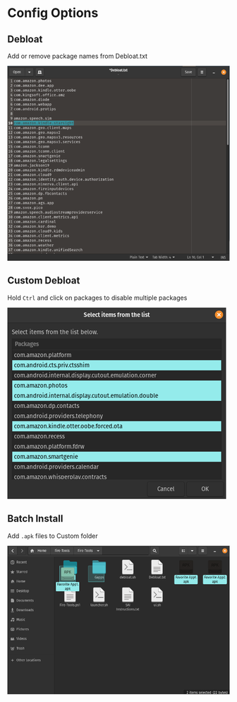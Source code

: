 # Config Options

## Debloat
Add or remove package names from Debloat.txt

![Debloat](./Pictures/Debloat.png)

## Custom Debloat
Hold `Ctrl` and click on packages to disable multiple packages

![Custom Debloat](./Pictures/Custom%20Debloat.png)

## Batch Install
Add `.apk` files to Custom folder

![Batch](./Pictures/Batch%20Install.png)
